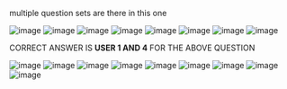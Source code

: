 multiple question sets are there in this one

![image](https://github.com/shivamgoel7764/Microsoft-Azure-Developer-Associate-AZ-204-Professional-Certificate-Coursera-Answers/assets/103335994/af1655d5-c8ac-4bf8-857a-3c8d4728e973)
![image](https://github.com/shivamgoel7764/Microsoft-Azure-Developer-Associate-AZ-204-Professional-Certificate-Coursera-Answers/assets/103335994/c86d702b-60d0-42d3-a8e5-494d665615f7)
![image](https://github.com/shivamgoel7764/Microsoft-Azure-Developer-Associate-AZ-204-Professional-Certificate-Coursera-Answers/assets/103335994/746986d2-2d08-4d32-adfa-2ee5fc80b1ed)
![image](https://github.com/shivamgoel7764/Microsoft-Azure-Developer-Associate-AZ-204-Professional-Certificate-Coursera-Answers/assets/103335994/f4c870de-6982-4b1b-bc09-e2b7d61ee696)
![image](https://github.com/shivamgoel7764/Microsoft-Azure-Developer-Associate-AZ-204-Professional-Certificate-Coursera-Answers/assets/103335994/7c3212e9-d162-4ad9-9fc8-75bdb6ca6543)
![image](https://github.com/shivamgoel7764/Microsoft-Azure-Developer-Associate-AZ-204-Professional-Certificate-Coursera-Answers/assets/103335994/8f1218a1-378a-489c-b5a5-62844040946d)
![image](https://github.com/shivamgoel7764/Microsoft-Azure-Developer-Associate-AZ-204-Professional-Certificate-Coursera-Answers/assets/103335994/d8171af4-6085-434b-8c9d-e18a5139210b)
![image](https://github.com/shivamgoel7764/Microsoft-Azure-Developer-Associate-AZ-204-Professional-Certificate-Coursera-Answers/assets/103335994/5244a6c0-08d1-4b33-98e9-e4e68bee1ff2)

CORRECT ANSWER IS **USER 1 AND 4** FOR THE ABOVE QUESTION

![image](https://github.com/shivamgoel7764/Microsoft-Azure-Developer-Associate-AZ-204-Professional-Certificate-Coursera-Answers/assets/103335994/2329446a-a707-46b3-91f5-81e4d1764bb7)
![image](https://github.com/shivamgoel7764/Microsoft-Azure-Developer-Associate-AZ-204-Professional-Certificate-Coursera-Answers/assets/103335994/69732842-fe8b-4214-88c2-52e91313f220)
![image](https://github.com/shivamgoel7764/Microsoft-Azure-Developer-Associate-AZ-204-Professional-Certificate-Coursera-Answers/assets/103335994/ad81814a-32de-4aea-85dc-1d60cc8b18aa)
![image](https://github.com/shivamgoel7764/Microsoft-Azure-Developer-Associate-AZ-204-Professional-Certificate-Coursera-Answers/assets/103335994/6dd54d49-76f1-4d19-90c3-ec492591a2a7)
![image](https://github.com/shivamgoel7764/Microsoft-Azure-Developer-Associate-AZ-204-Professional-Certificate-Coursera-Answers/assets/103335994/04f0f706-8ed7-4075-bd38-dd30ed3253b1)
![image](https://github.com/shivamgoel7764/Microsoft-Azure-Developer-Associate-AZ-204-Professional-Certificate-Coursera-Answers/assets/103335994/0cd1d89e-ad57-4823-8ac3-b8ad48af185e)
![image](https://github.com/shivamgoel7764/Microsoft-Azure-Developer-Associate-AZ-204-Professional-Certificate-Coursera-Answers/assets/103335994/333dbc51-2f44-47ce-b5ae-111a3f39ea5b)
![image](https://github.com/shivamgoel7764/Microsoft-Azure-Developer-Associate-AZ-204-Professional-Certificate-Coursera-Answers/assets/103335994/f8fed063-bd2d-4bfc-8a7c-7ae0a26a2402)
![image](https://github.com/shivamgoel7764/Microsoft-Azure-Developer-Associate-AZ-204-Professional-Certificate-Coursera-Answers/assets/103335994/27496469-1e98-4c09-9834-864cfb6bf6a4)
